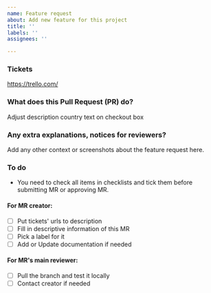 ```yaml
---
name: Feature request
about: Add new feature for this project
title: ''
labels: ''
assignees: ''

---
```


### Tickets
https://trello.com/

### What does this Pull Request (PR) do?
Adjust description country text on checkout box

### Any extra explanations, notices for reviewers?
Add any other context or screenshots about the feature request here.

### To do
- You need to check all items in checklists and tick them before submitting MR or approving MR.

#### For MR creator:
- [ ] Put tickets' urls to description
- [ ] Fill in descriptive information of this MR
- [ ] Pick a label for it
- [ ] Add or Update documentation if needed

#### For MR's main reviewer:
- [ ] Pull the branch and test it locally
- [ ] Contact creator if needed

